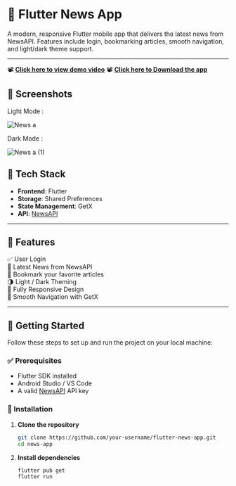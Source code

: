 # 📰 Flutter News App

A modern, responsive Flutter mobile app that delivers the latest news from NewsAPI. Features include login, bookmarking articles, smooth navigation, and light/dark theme support.

---

📽️ **[Click here to view demo video](https://drive.google.com/file/d/1UEFTebMk4ixPvQHTU3DC-ofhPe7WCHs2/view?usp=sharing)**
📽️ **[Click here to Download the app](https://drive.google.com/file/d/12uLcqyxVUEwCEL4qxGHgbn8msq5AfV7f/view?usp=sharing)**

  ## 📸 Screenshots
 Light Mode :
 
![News a](https://github.com/user-attachments/assets/65d5fa88-de8d-4ed0-b31e-1058ecab62b2)

 Dark Mode :
 
![News a (1)](https://github.com/user-attachments/assets/98af105a-dc6e-439b-b2c3-32238ad5bb72)



## 🧰 Tech Stack

- **Frontend**: Flutter
- **Storage**: Shared Preferences
- **State Management**: GetX
- **API**: [NewsAPI](https://newsapi.org/)

---

## 🌟 Features

✅ User Login  
📰 Latest News from NewsAPI  
🔖 Bookmark your favorite articles  
🌗 Light / Dark Theming  
📱 Fully Responsive Design  
🚀 Smooth Navigation with GetX

---

## 🚀 Getting Started

Follow these steps to set up and run the project on your local machine:

### ✅ Prerequisites

- Flutter SDK installed
- Android Studio / VS Code
- A valid [NewsAPI](https://newsapi.org/) API key

### 🔧 Installation

1. **Clone the repository**

   ```bash
   git clone https://github.com/your-username/flutter-news-app.git
   cd news-app
2. **Install dependencies**


   ```bash
   flutter pub get
   flutter run
